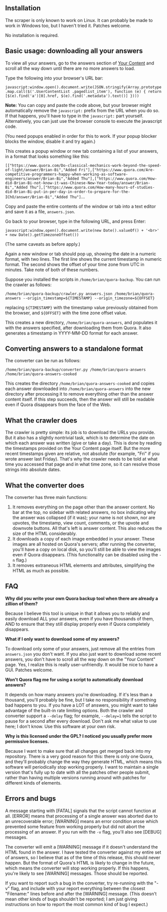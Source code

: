 ## Installation

The scraper is only known to work on Linux. It can probably be made to work in Windows too, but I haven't tried it. Patches welcome.

No installation is required.

## Basic usage: downloading all your answers

To view all your answers, go to the answers section of [Your Content](https://www.quora.com/content?content_types=answers) and scroll all the way down until there are no more answers to load.

Type the following into your browser's URL bar:

`javascript:window.open().document.write(JSON.stringify(Array.prototype.map.call($('.UserContentList .pagedlist_item'), function (e) { return [$(e).find('a')[0].href, $(e).find('.metadata').text()] })))`

**Note:** You can copy and paste the code above, but your browser might automatically remove the `javascript:` prefix from the URL when you do so. If that happens, you'll have to type in the `javascript:` part yourself. Alternatively, you can just use the browser console to execute the javascript code.

(You need popups enabled in order for this to work. If your popup blocker blocks the window, disable it and try again.)

This creates a popup window or new tab containing a list of your answers, in a format that looks something like this:

`[["https://www.quora.com/Do-classical-mechanics-work-beyond-the-speed-of-light/answer/Brian-Bi","Added Fri"],["https://www.quora.com/Are-competitive-programmers-happy-when-working-as-software-engineers/answer/Brian-Bi","Added Thu"],["https://www.quora.com/How-did-Brian-Bi-not-know-it-was-Chinese-New-Year-today/answer/Brian-Bi","Added Thu"],["https://www.quora.com/How-many-hours-of-studies-did-Brian-Bi-put-in-per-day-in-order-to-prepare-for-the-IChO/answer/Brian-Bi","Added Thu"]`...

Copy and paste the entire contents of the window or tab into a text editor and save it as a file, `answers.json`.

Go back to your browser, type in the following URL, and press Enter:

`javascript:window.open().document.write(new Date().valueOf() + '<br>' + new Date().getTimezoneOffset())`

(The same caveats as before apply.)

Again a new window or tab should pop up, showing the date in a numeric format, with two lines. The first line shows the current timestamp in numeric format. The second shows the offset of your time zone from UTC in minutes. Take note of both of these numbers.

Suppose you installed the scripts in `/home/brian/quora-backup`. You can run the crawler as follows:

`/home/brian/quora-backup/crawler.py answers.json /home/brian/quora-answers --origin_timestamp=${TIMESTAMP} --origin_timezone=${OFFSET}`

replacing `${TIMESTAMP}` with the timestamp value previously obtained from the browser, and `${OFFSET}` with the time zone offset value.

This creates a new directory, `/home/brian/quora-answers`, and populates it with the answers specified, after downloading them from Quora. It also generates a timestamp in YYYY-MM-DD format for each answer.

## Converting answers to a standalone format

The converter can be run as follows:

`/home/brian/quora-backup/converter.py /home/brian/quora-answers /home/brian/quora-answers-cooked`

This creates the directory `/home/brian/quora-answers-cooked` and copies each answer downloaded into `/home/brian/quora-answers` into the new directory after processing it to remove everything other than the answer content itself. If this step succeeds, then the answer will still be readable even if Quora disappears from the face of the Web.

## What the crawler does

The crawler is pretty simple: its job is to download the URLs you provide. But it also has a slightly nontrivial task, which is to determine the date on which each answer was written (give or take a day). This is done by reading the timestamps provided on the Your Content page itself. But the more recent timestamps given are relative, not absolute (for example, "Fri" if you wrote answer last Friday). That's why the crawler needs to be told at what time you accessed that page and in what time zone, so it can resolve those strings into absolute dates.

## What the converter does

The converter has three main functions:

1. It removes everything on the page other than the answer content. No bar at the top, no sidebar with related answers, no box indicating why the answer was collapsed (if it was); your name is not shown, nor are upvotes, the timestamp, view count, comments, or the upvote and downvote buttons. All that's left is answer content. This also reduces the size of the HTML considerably.
2. It downloads a copy of each image embedded in your answer. These images are
all hosted on Quora's servers; after running the converter, you'll have a copy on local disk, so you'll still be able to view the images even if Quora disappears. (This functionality can be disabled using the `-n` flag.)
3. It removes extraneous HTML elements and attributes, simplifying the HTML as much as possible.

## FAQ

**Why did you write your own Quora backup tool when there are already a zillion of them?**

Because I believe this tool is unique in that it allows you to reliably and easily download ALL your answers, even if you have thousands of them, AND to ensure that they still display properly even if Quora completely disappears.

**What if I only want to download some of my answers?**

To download only some of your answers, just remove all the entries from `answers.json` you don't want. If you also just want to download some recent answers, you don't have to scroll all the way down on the "Your Content" page. Yes, I realize this is really user-unfriendly. It would be nice to have a GUI. Patches welcome.

**Won't Quora flag me for using a script to automatically download answers?**

It depends on how many answers you're downloading. If it's less than a thousand, you'll probably be fine, but I take no responsibility if something bad happens to you. If you have a LOT of answers, you might want to take advantage of the built-in rate limiting options. Both the crawler and converter support a `--delay` flag; for example, `--delay=1` tells the script to pause for a second after every download. Don't ask me what value to use here; I don't know. Use this software at your own risk.

**Why is this licensed under the GPL? I noticed you usually prefer more permissive licenses.**

Because I want to make sure that all changes get merged back into my repository. There is a very good reason for this: there is only one Quora, and they'll probably change the way they generate HTML, which means this software will periodically stop working properly. I want to maintain a single version that's fully up to date with all the patches other people submit, rather than having multiple versions running around with patches for different kinds of elements.

## Errors and bugs
A message starting with [FATAL] signals that the script cannot function at all. [ERROR] means that processing of a single answer was aborted due to an unrecoverable error; [WARNING] means an error condition arose which prevented some feature from working properly but did not abort the processing of an answer. If you run with the `-v` flag, you'll also see [DEBUG] messages.

The converter will emit a [WARNING] message if it doesn't understand the HTML found in the answer. I have tested the converter against my entire set of answers, so I believe that as of the time of this release, this should never happen. But the format of Quora's HTML is likely to change in the future, which means the converter will stop working properly. If this happens, you're likely to see [WARNING] messages. Those should be reported.

If you want to report such a bug in the converter, try re-running with the "-v" flag, and include with your report everything between the closest "Filename:" lines before and after the [WARNING] message. (This doesn't mean other kinds of bugs shouldn't be reported; I am just giving instructions on how to report the most common kind of bug I expect.)
